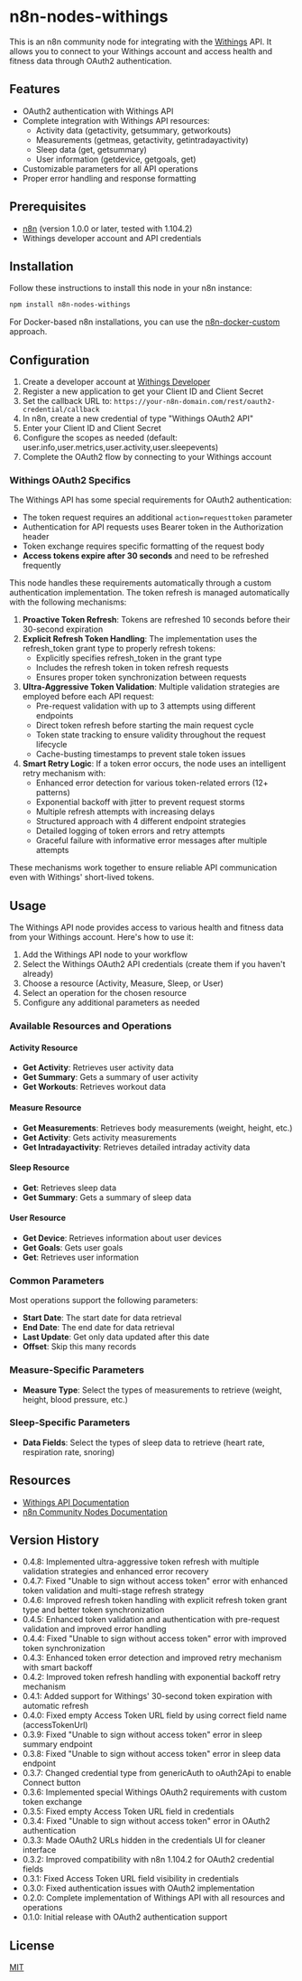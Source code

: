 # n8n-nodes-withings

This is an n8n community node for integrating with the [Withings](https://www.withings.com/) API. It allows you to connect to your Withings account and access health and fitness data through OAuth2 authentication.

## Features

- OAuth2 authentication with Withings API
- Complete integration with Withings API resources:
  - Activity data (getactivity, getsummary, getworkouts)
  - Measurements (getmeas, getactivity, getintradayactivity)
  - Sleep data (get, getsummary)
  - User information (getdevice, getgoals, get)
- Customizable parameters for all API operations
- Proper error handling and response formatting

## Prerequisites

- [n8n](https://n8n.io/) (version 1.0.0 or later, tested with 1.104.2)
- Withings developer account and API credentials

## Installation

Follow these instructions to install this node in your n8n instance:

```bash
npm install n8n-nodes-withings
```

For Docker-based n8n installations, you can use the [n8n-docker-custom](https://github.com/n8n-io/n8n-docker-custom) approach.

## Configuration

1. Create a developer account at [Withings Developer](https://developer.withings.com/)
2. Register a new application to get your Client ID and Client Secret
3. Set the callback URL to: `https://your-n8n-domain.com/rest/oauth2-credential/callback`
4. In n8n, create a new credential of type "Withings OAuth2 API"
5. Enter your Client ID and Client Secret
6. Configure the scopes as needed (default: user.info,user.metrics,user.activity,user.sleepevents)
7. Complete the OAuth2 flow by connecting to your Withings account

### Withings OAuth2 Specifics

The Withings API has some special requirements for OAuth2 authentication:

- The token request requires an additional `action=requesttoken` parameter
- Authentication for API requests uses Bearer token in the Authorization header
- Token exchange requires specific formatting of the request body
- **Access tokens expire after 30 seconds** and need to be refreshed frequently

This node handles these requirements automatically through a custom authentication implementation. The token refresh is managed automatically with the following mechanisms:

1. **Proactive Token Refresh**: Tokens are refreshed 10 seconds before their 30-second expiration
2. **Explicit Refresh Token Handling**: The implementation uses the refresh_token grant type to properly refresh tokens:
   - Explicitly specifies refresh_token in the grant type
   - Includes the refresh token in token refresh requests
   - Ensures proper token synchronization between requests
3. **Ultra-Aggressive Token Validation**: Multiple validation strategies are employed before each API request:
   - Pre-request validation with up to 3 attempts using different endpoints
   - Direct token refresh before starting the main request cycle
   - Token state tracking to ensure validity throughout the request lifecycle
   - Cache-busting timestamps to prevent stale token issues
4. **Smart Retry Logic**: If a token error occurs, the node uses an intelligent retry mechanism with:
   - Enhanced error detection for various token-related errors (12+ patterns)
   - Exponential backoff with jitter to prevent request storms
   - Multiple refresh attempts with increasing delays
   - Structured approach with 4 different endpoint strategies
   - Detailed logging of token errors and retry attempts
   - Graceful failure with informative error messages after multiple attempts

These mechanisms work together to ensure reliable API communication even with Withings' short-lived tokens.

## Usage

The Withings API node provides access to various health and fitness data from your Withings account. Here's how to use it:

1. Add the Withings API node to your workflow
2. Select the Withings OAuth2 API credentials (create them if you haven't already)
3. Choose a resource (Activity, Measure, Sleep, or User)
4. Select an operation for the chosen resource
5. Configure any additional parameters as needed

### Available Resources and Operations

#### Activity Resource
- **Get Activity**: Retrieves user activity data
- **Get Summary**: Gets a summary of user activity
- **Get Workouts**: Retrieves workout data

#### Measure Resource
- **Get Measurements**: Retrieves body measurements (weight, height, etc.)
- **Get Activity**: Gets activity measurements
- **Get Intradayactivity**: Retrieves detailed intraday activity data

#### Sleep Resource
- **Get**: Retrieves sleep data
- **Get Summary**: Gets a summary of sleep data

#### User Resource
- **Get Device**: Retrieves information about user devices
- **Get Goals**: Gets user goals
- **Get**: Retrieves user information

### Common Parameters

Most operations support the following parameters:
- **Start Date**: The start date for data retrieval
- **End Date**: The end date for data retrieval
- **Last Update**: Get only data updated after this date
- **Offset**: Skip this many records

### Measure-Specific Parameters
- **Measure Type**: Select the types of measurements to retrieve (weight, height, blood pressure, etc.)

### Sleep-Specific Parameters
- **Data Fields**: Select the types of sleep data to retrieve (heart rate, respiration rate, snoring)

## Resources

- [Withings API Documentation](https://developer.withings.com/api-reference)
- [n8n Community Nodes Documentation](https://docs.n8n.io/integrations/community-nodes/)

## Version History

- 0.4.8: Implemented ultra-aggressive token refresh with multiple validation strategies and enhanced error recovery
- 0.4.7: Fixed "Unable to sign without access token" error with enhanced token validation and multi-stage refresh strategy
- 0.4.6: Improved refresh token handling with explicit refresh token grant type and better token synchronization
- 0.4.5: Enhanced token validation and authentication with pre-request validation and improved error handling
- 0.4.4: Fixed "Unable to sign without access token" error with improved token synchronization
- 0.4.3: Enhanced token error detection and improved retry mechanism with smart backoff
- 0.4.2: Improved token refresh handling with exponential backoff retry mechanism
- 0.4.1: Added support for Withings' 30-second token expiration with automatic refresh
- 0.4.0: Fixed empty Access Token URL field by using correct field name (accessTokenUrl)
- 0.3.9: Fixed "Unable to sign without access token" error in sleep summary endpoint
- 0.3.8: Fixed "Unable to sign without access token" error in sleep data endpoint
- 0.3.7: Changed credential type from genericAuth to oAuth2Api to enable Connect button
- 0.3.6: Implemented special Withings OAuth2 requirements with custom token exchange
- 0.3.5: Fixed empty Access Token URL field in credentials
- 0.3.4: Fixed "Unable to sign without access token" error in OAuth2 authentication
- 0.3.3: Made OAuth2 URLs hidden in the credentials UI for cleaner interface
- 0.3.2: Improved compatibility with n8n 1.104.2 for OAuth2 credential fields
- 0.3.1: Fixed Access Token URL field visibility in credentials
- 0.3.0: Fixed authentication issues with OAuth2 implementation
- 0.2.0: Complete implementation of Withings API with all resources and operations
- 0.1.0: Initial release with OAuth2 authentication support

## License

[MIT](LICENSE.md)
